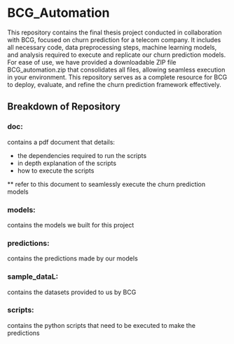 # BCG_Automation

This repository contains the final thesis project conducted in collaboration with BCG, focused on churn prediction for a telecom company. It includes all necessary code, data preprocessing steps, machine learning models, and analysis required to execute and replicate our churn prediction models. For ease of use, we have provided a downloadable ZIP file BCG_automation.zip that consolidates all files, allowing seamless execution in your environment. This repository serves as a complete resource for BCG to deploy, evaluate, and refine the churn prediction framework effectively.

## Breakdown of Repository

### doc: 
contains a pdf document that details:
- the dependencies required to run the scripts
- in depth explanation of the scripts
- how to execute the scripts

** refer to this document to seamlessly execute the churn prediction models

### models:
contains the models we built for this project

### predictions:
contains the predictions made by our models

### sample_dataL:
contains the datasets provided to us by BCG

### scripts:
contains the python scripts that need to be executed to make the predictions

